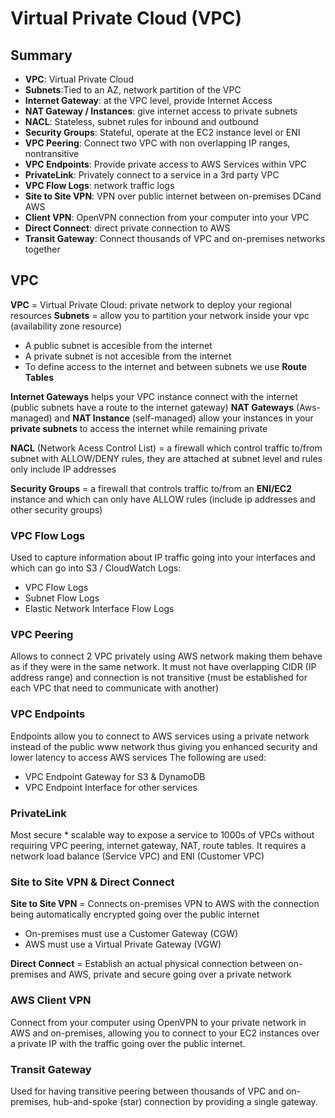 # Virtual Private Cloud (VPC)

## Summary 

- **VPC**: Virtual Private Cloud
- **Subnets**:Tied to an AZ, network partition of the VPC
- **Internet Gateway**: at the VPC level, provide Internet Access
- **NAT Gateway / Instances**: give internet access to private subnets
- **NACL**: Stateless, subnet rules for inbound and outbound
- **Security Groups**: Stateful, operate at the EC2 instance level or ENI
- **VPC Peering**: Connect two VPC with non overlapping IP ranges, nontransitive
- **VPC Endpoints**: Provide private access to AWS Services within VPC
- **PrivateLink**: Privately connect to a service in a 3rd party VPC
- **VPC Flow Logs**: network traffic logs
- **Site to Site VPN**: VPN over public internet between on-premises DCand AWS
- **Client VPN**: OpenVPN connection from your computer into your VPC
- **Direct Connect**: direct private connection to AWS
- **Transit Gateway**: Connect thousands of VPC and on-premises networks together

## VPC

**VPC** = Virtual Private Cloud: private network to deploy your regional resources
**Subnets** = allow you to partition your network inside your vpc (availability zone resource)
- A public subnet is accesible from the internet
- A private subnet is not accesible from the internet
- To define access to the internet and between subnets we use **Route Tables**

**Internet Gateways** helps your VPC instance connect with the internet (public subnets have a route to the internet gateway)
**NAT Gateways** (Aws-managed) and **NAT Instance** (self-managed) allow your instances in your **private subnets** to access the internet while remaining private

**NACL** (Network Acess Control List) = a firewall which control traffic to/from subnet with ALLOW/DENY rules, they are attached at subnet level and rules only include IP addresses

**Security Groups** = a firewall that controls traffic to/from an **ENI/EC2** instance and which can only have ALLOW rules (include ip addresses and other security groups)

### VPC Flow Logs

Used to capture information about IP traffic going into your interfaces and which can go into S3 / CloudWatch Logs:
- VPC Flow Logs
- Subnet Flow Logs
- Elastic Network Interface Flow Logs

### VPC Peering

Allows to connect 2 VPC privately using AWS network making them behave as if they were in the same network. It must not have overlapping CIDR (IP address range) and connection is not transitive (must be established for each VPC that need to communicate with another)

### VPC Endpoints

Endpoints allow you to connect to AWS services using a private network instead of the public www network thus giving you enhanced security and lower latency to access AWS services
The following are used:
- VPC Endpoint Gateway for S3 & DynamoDB
- VPC Endpoint Interface for other services

### PrivateLink

Most secure * scalable way to expose a service to 1000s of VPCs without requiring VPC peering, internet gateway, NAT, route tables. It requires a network load balance (Service VPC) and ENI (Customer VPC)

### Site to Site VPN & Direct Connect

**Site to Site VPN** = Connects on-premises VPN to AWS with the connection being automatically encrypted going over the public internet
- On-premises must use a Customer Gateway (CGW)
- AWS must use a Virtual Private Gateway (VGW)

**Direct Connect** = Establish an actual physical connection between on-premises and AWS, private and secure going over a private network

### AWS Client VPN

Connect from your computer using OpenVPN to your private network in AWS and on-premises, allowing you to connect to your EC2 instances over a private IP with the traffic going over the public internet.

### Transit Gateway

Used for having transitive peering between thousands of VPC and on-premises, hub-and-spoke (star) connection by providing a single gateway.
